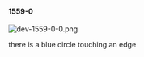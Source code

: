#### 1559-0
![dev-1559-0-0.png](https://github.com/lil-lab/nlvr/raw/master/nlvr/dev/images/2/dev-1559-0-0.png "dev-1559-0-0.png")

there is a blue circle touching an edge